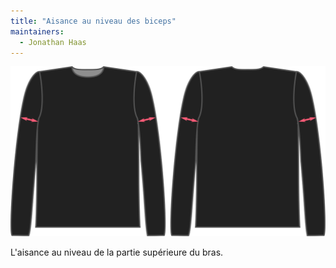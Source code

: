 ```yaml
---
title: "Aisance au niveau des biceps"
maintainers:
  - Jonathan Haas
---
```


![L'aisance au biceps pour Brian](./bicepsease.svg)

L'aisance au niveau de la partie supérieure du bras.




